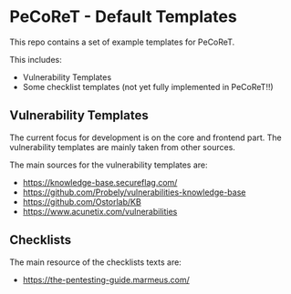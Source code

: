 # PeCoReT - Default Templates

This repo contains a set of example templates for PeCoReT.

This includes:
- Vulnerability Templates
- Some checklist templates (not yet fully implemented in PeCoReT!!)


## Vulnerability Templates
The current focus for development is on the core and frontend part.
The vulnerability templates are mainly taken from other sources.

The main sources for the vulnerability templates are:

- https://knowledge-base.secureflag.com/
- https://github.com/Probely/vulnerabilities-knowledge-base
- https://github.com/Ostorlab/KB
- https://www.acunetix.com/vulnerabilities

## Checklists

The main resource of the checklists texts are:

- https://the-pentesting-guide.marmeus.com/